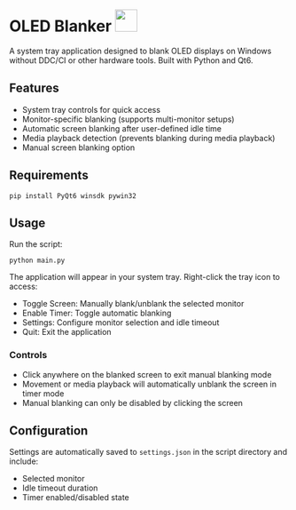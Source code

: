 # OLED Blanker <img src="https://i.imgur.com/G2BG9CF.png" width="40">
A system tray application designed to blank OLED displays on Windows without DDC/CI or other hardware tools. Built with Python and Qt6.

## Features
- System tray controls for quick access
- Monitor-specific blanking (supports multi-monitor setups)
- Automatic screen blanking after user-defined idle time
- Media playback detection (prevents blanking during media playback)
- Manual screen blanking option

## Requirements
```
pip install PyQt6 winsdk pywin32
```

## Usage
Run the script:
```
python main.py
```

The application will appear in your system tray. Right-click the tray icon to access:
- Toggle Screen: Manually blank/unblank the selected monitor
- Enable Timer: Toggle automatic blanking
- Settings: Configure monitor selection and idle timeout
- Quit: Exit the application

### Controls
- Click anywhere on the blanked screen to exit manual blanking mode
- Movement or media playback will automatically unblank the screen in timer mode
- Manual blanking can only be disabled by clicking the screen

## Configuration

Settings are automatically saved to `settings.json` in the script directory and include:
- Selected monitor
- Idle timeout duration
- Timer enabled/disabled state
